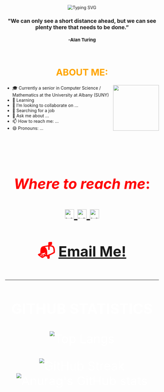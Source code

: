 <div align=center>

  ![Typing SVG](https://readme-typing-svg.demolab.com?font=Fira+Code&size=40&pause=1000&color=F7642D&vCenter=true&width=290&height=40&lines=CursedByJava;Dedicated.;Determined.;Committed.)
</div>
<div align=center style="font-size: 15px">
  
  ### "We can only see a short distance ahead, but we can see plenty there that needs to be done.”

   #### -Alan Turing
</div>
<br>
<div align=center style="font-size: 20px; color: orange">

  ## ABOUT ME: 
</div>
<div align=left>
 <img align=right src="https://media.giphy.com/media/juua9i2c2fA0AIp2iq/giphy.gif" width="150" height="150"/>

  - 🎓 Currently a senior in Computer Science / Mathematics at the University at Albany (SUNY)
  - 🌱 Learning 
  - 👯 I’m looking to collaborate on ...
  - 🤔 Searching for a job
  - 💬 Ask me about ...
  - 📫 How to reach me: ...
  - 😄 Pronouns: ...
</div>
<br />
<div align=center style="font-size: 40px; color: red">
<br>

  ### _Where to reach me_:
<div align = center>
  <a href="https://www.instagram.com/cursedbyjava/">
    <img alt="Will's Instagram" width="30px" src="https://raw.githubusercontent.com/hussainweb/hussainweb/main/icons/instagram.png" />
  </a>
  <a href="https://twitter.com/CursedByJava">
    <img  alt="Will's Twitter | Twitter" width="30px" src="https://raw.githubusercontent.com/peterthehan/peterthehan/master/assets/twitter.svg" />
  </a>
  <a href="https://www.linkedin.com/in/willterry/">
    <img alt="Will's LinkedIN" width="30px" src="https://raw.githubusercontent.com/peterthehan/peterthehan/master/assets/linkedin.svg" />
  </a>

  ### 📬 <a href="mailto:will.terry1@outlook.com"> Email Me!
  </a>


---

<div align = center style = "font-size: 40px; color: white">

  ### GITHUB STATISTICS
  ![Top Langs](https://github-readme-stats.vercel.app/api/top-langs/?username=CursedByJava&layout=compact&theme=highcontrast&hide_border=true&card_width=825)

  ![GitHub Streak](https://streak-stats.demolab.com?user=CursedByJava&theme=highcontrast&hide_border=true)![Anurag's GitHub stats](https://github-readme-stats.vercel.app/api?username=CursedByJava&show_icons=true&theme=highcontrast&hide_border=true)
</div>

<!--
**CursedByJava/CursedByJava** is a ✨ _special_ ✨ repository because its `README.md` (this file) appears on your GitHub profile.

Here are some ideas to get you started:

- 🔭 I’m currently working on ...
- 🌱 I’m currently learning ...
- 👯 I’m looking to collaborate on ...
- 🤔 I’m looking for help with ...
- 💬 Ask me about ...
- 📫 How to reach me: ...
- 😄 Pronouns: ...
- ⚡ Fun fact: ...
-->

